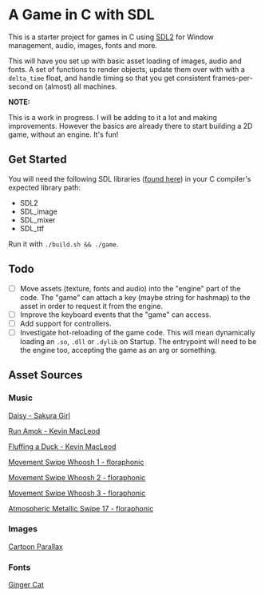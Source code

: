 # A Game in C with SDL

This is a starter project for games in C using [SDL2](https://wiki.libsdl.org) for Window management, audio, images, fonts and more.

This will have you set up with basic asset loading of images, audio and fonts. A set of functions to render objects, update them over with with a `delta_time` float, and handle timing so that you get consistent frames-per-second on (almost) all machines.

**NOTE:**

This is a work in progress. I will be adding to it a lot and making improvements. However the basics are already there to start building a 2D game, without an engine. It's fun!

## Get Started

You will need the following SDL libraries ([found here](https://wiki.libsdl.org/SDL2/Libraries)) in your C compiler's expected library path:

- SDL2
- SDL_image
- SDL_mixer
- SDL_ttf

Run it with `./build.sh && ./game`.


## Todo

- [ ] Move assets (texture, fonts and audio) into the "engine" part of the code. The "game" can attach a key (maybe string for hashmap) to the asset in order to request it from the engine.
- [ ] Improve the keyboard events  that the "game" can access.
- [ ] Add support for controllers.
- [ ] Investigate hot-reloading of the game code. This will mean dynamically loading an `.so`, `.dll` or `.dylib` on Startup. The entrypoint will need to be the engine too, accepting the game as an arg or something.

## Asset Sources

### Music

[Daisy - Sakura Girl](https://www.chosic.com/download-audio/58136/)

[Run Amok - Kevin MacLeod](https://www.chosic.com/download-audio/39324/)

[Fluffing a Duck - Kevin MacLeod](https://www.chosic.com/download-audio/27248/)

[Movement Swipe Whoosh 1 - floraphonic](https://pixabay.com/users/floraphonic-38928062/)

[Movement Swipe Whoosh 2 - floraphonic](https://pixabay.com/users/floraphonic-38928062/)

[Movement Swipe Whoosh 3 - floraphonic](https://pixabay.com/users/floraphonic-38928062/)

[Atmospheric Metallic Swipe 17 - floraphonic](https://pixabay.com/users/floraphonic-38928062/)

### Images

[Cartoon Parallax](https://craftpix.net/freebies/free-cartoon-parallax-2d-backgrounds/)

### Fonts

[Ginger Cat](https://www.dafont.com/ginger-cat.font)

